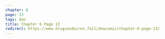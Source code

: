 ```yaml
---
chapter: 6
page: 13
tags: dan
title: Chapter 6 Page 13
redirect: https://www.drugsandwires.fail/dnwcomic/chapter-6-page-13/
---
```

